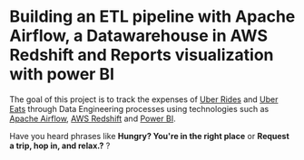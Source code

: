 # Building an ETL pipeline with Apache Airflow, a Datawarehouse in AWS Redshift and Reports visualization with power BI
The goal of this project is to track the expenses of <a href="https://www.uber.com/">Uber Rides</a> and <a  href="https://www.ubereats.com/">Uber Eats</a> through Data Engineering processes using technologies such as <a href="https://airflow.apache.org/">Apache Airflow</a>, <a href="https://aws.amazon.com/es/redshift/">AWS Redshift</a> and <a href="https://powerbi.microsoft.com/es-es/">Power BI</a>.

Have you heard phrases like **Hungry? You're in the right place** or **Request a trip, hop in, and relax.?** ?


